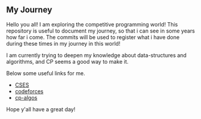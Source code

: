 ## My Journey

Hello you all! I am exploring the competitive programming world! 
This repository is useful to document my journey, so that i can see in some years how far i come.
The commits will be used to register what i have done during these times in my journey in this world!

I am currently trying to deepen my knowledge about data-structures and algorithms, and CP seems a good way
to make it.

Below some useful links for me.

- [CSES](https://cses.fi/problemset/)
- [codeforces](https://codeforces.com/)
- [cp-algos](https://cp-algorithms.com/)

Hope y'all have a great day!



